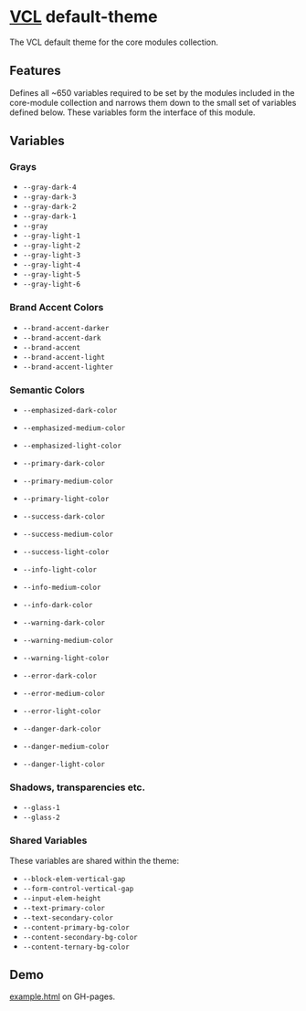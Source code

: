 # [VCL](https://github.com/vcl/doc) default-theme

The VCL default theme for the core modules collection.

## Features

Defines all ~650 variables required to be set by the modules included in
the core-module collection and narrows them down to the small set
of variables defined below. These variables form the interface
of this module.

## Variables

### Grays

- `--gray-dark-4`
- `--gray-dark-3`
- `--gray-dark-2`
- `--gray-dark-1`
- `--gray`
- `--gray-light-1`
- `--gray-light-2`
- `--gray-light-3`
- `--gray-light-4`
- `--gray-light-5`
- `--gray-light-6`

### Brand Accent Colors

- `--brand-accent-darker`
- `--brand-accent-dark`
- `--brand-accent`
- `--brand-accent-light`
- `--brand-accent-lighter`

### Semantic Colors

- `--emphasized-dark-color`
- `--emphasized-medium-color`
- `--emphasized-light-color`

- `--primary-dark-color`
- `--primary-medium-color`
- `--primary-light-color`

- `--success-dark-color`
- `--success-medium-color`
- `--success-light-color`

- `--info-light-color`
- `--info-medium-color`
- `--info-dark-color`

- `--warning-dark-color`
- `--warning-medium-color`
- `--warning-light-color`

- `--error-dark-color`
- `--error-medium-color`
- `--error-light-color`

- `--danger-dark-color`
- `--danger-medium-color`
- `--danger-light-color`

### Shadows, transparencies etc.

- `--glass-1`
- `--glass-2`

### Shared Variables

These variables are shared within the theme:

- `--block-elem-vertical-gap`
- `--form-control-vertical-gap`
- `--input-elem-height`
- `--text-primary-color`
- `--text-secondary-color`
- `--content-primary-bg-color`
- `--content-secondary-bg-color`
- `--content-ternary-bg-color`

## Demo

[example.html](/demo/example.html) on GH-pages.
